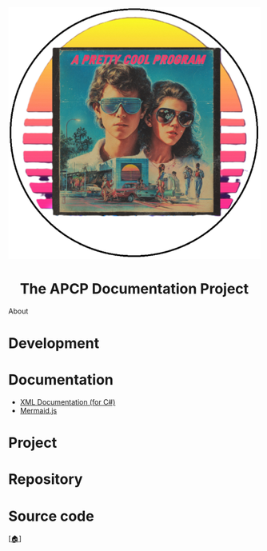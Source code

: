 <div align="center">

  <picture>
    <source media="(prefers-color-scheme: dark)" srcset="../.github/img/logo/apcp-logo-dark-256x256.png">
    <source media="(prefers-color-scheme: light)" srcset="../.github/img/logo/apcp-logo-light-512x512.png">
    <img alt="Fallback image description" src="../.github/img/logo/apcp-logo-light-512x512.png">
  </picture>

# The APCP Documentation Project

</div>

About



# Development

# Documentation

* [XML Documentation (for C#)](./doc/xml-csharp.md)
* [Mermaid.js](./doc/mermaid-js.md)

# Project

# Repository

# Source code

[[🏠︎](https://github.com/APrettyCoolProgram)]
